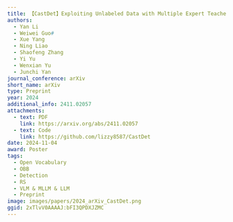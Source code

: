 ```yaml
---
title: 【CastDet】Exploiting Unlabeled Data with Multiple Expert Teachers for Open Vocabulary Aerial Object Detection and Its Orientation Adaptation
authors:
  - Yan Li
  - Weiwei Guo#
  - Xue Yang
  - Ning Liao
  - Shaofeng Zhang
  - Yi Yu
  - Wenxian Yu
  - Junchi Yan
journal_conference: arXiv
short_name: arXiv
type: Preprint
year: 2024
additional_info: 2411.02057
attachments:
  - text: PDF
    link: https://arxiv.org/abs/2411.02057
  - text: Code
    link: https://github.com/lizzy8587/CastDet
date: 2024-11-04
award: Poster
tags:
  - Open Vocabulary
  - OBB
  - Detection
  - RS
  - VLM & MLLM & LLM
  - Preprint
image: images/papers/2024_arXiv_CastDet.png
ggid: 2xTlvV0AAAAJ:bFI3QPDXJZMC
---
```

